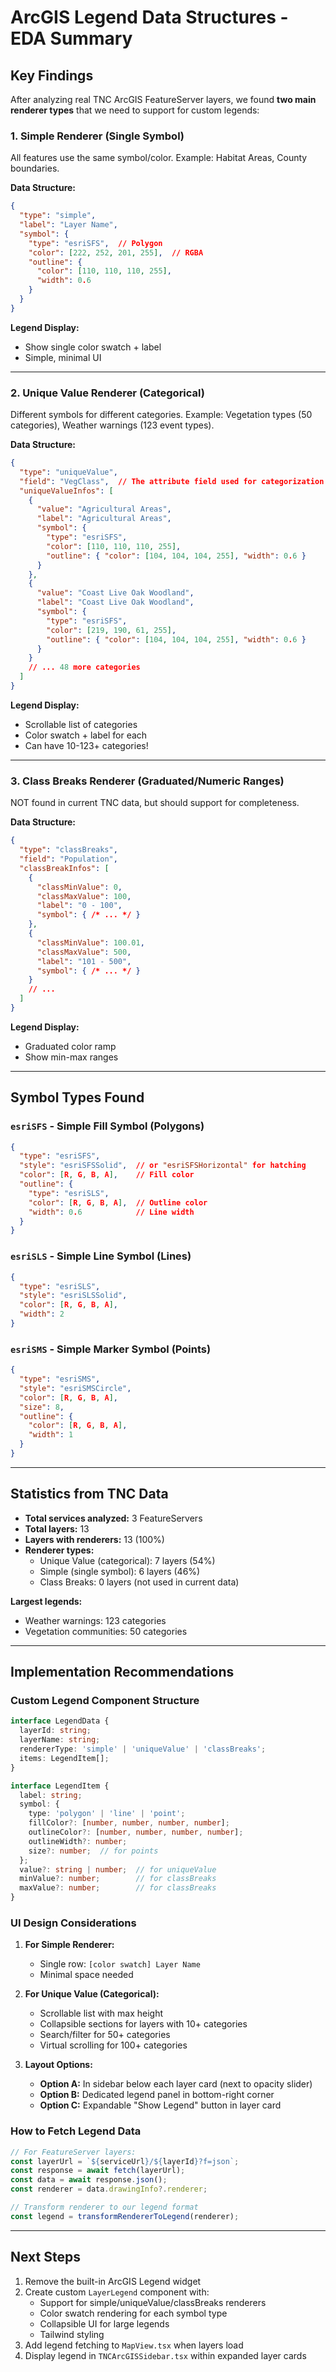 # ArcGIS Legend Data Structures - EDA Summary

## Key Findings

After analyzing real TNC ArcGIS FeatureServer layers, we found **two main renderer types** that we need to support for custom legends:

### 1. **Simple Renderer** (Single Symbol)
All features use the same symbol/color. Example: Habitat Areas, County boundaries.

**Data Structure:**
```json
{
  "type": "simple",
  "label": "Layer Name",
  "symbol": {
    "type": "esriSFS",  // Polygon
    "color": [222, 252, 201, 255],  // RGBA
    "outline": {
      "color": [110, 110, 110, 255],
      "width": 0.6
    }
  }
}
```

**Legend Display:**
- Show single color swatch + label
- Simple, minimal UI

---

### 2. **Unique Value Renderer** (Categorical)
Different symbols for different categories. Example: Vegetation types (50 categories), Weather warnings (123 event types).

**Data Structure:**
```json
{
  "type": "uniqueValue",
  "field": "VegClass",  // The attribute field used for categorization
  "uniqueValueInfos": [
    {
      "value": "Agricultural Areas",
      "label": "Agricultural Areas",
      "symbol": {
        "type": "esriSFS",
        "color": [110, 110, 110, 255],
        "outline": { "color": [104, 104, 104, 255], "width": 0.6 }
      }
    },
    {
      "value": "Coast Live Oak Woodland",
      "label": "Coast Live Oak Woodland", 
      "symbol": {
        "type": "esriSFS",
        "color": [219, 190, 61, 255],
        "outline": { "color": [104, 104, 104, 255], "width": 0.6 }
      }
    }
    // ... 48 more categories
  ]
}
```

**Legend Display:**
- Scrollable list of categories
- Color swatch + label for each
- Can have 10-123+ categories!

---

### 3. **Class Breaks Renderer** (Graduated/Numeric Ranges)
NOT found in current TNC data, but should support for completeness.

**Data Structure:**
```json
{
  "type": "classBreaks",
  "field": "Population",
  "classBreakInfos": [
    {
      "classMinValue": 0,
      "classMaxValue": 100,
      "label": "0 - 100",
      "symbol": { /* ... */ }
    },
    {
      "classMinValue": 100.01,
      "classMaxValue": 500,
      "label": "101 - 500", 
      "symbol": { /* ... */ }
    }
    // ...
  ]
}
```

**Legend Display:**
- Graduated color ramp
- Show min-max ranges

---

## Symbol Types Found

### `esriSFS` - Simple Fill Symbol (Polygons)
```json
{
  "type": "esriSFS",
  "style": "esriSFSSolid",  // or "esriSFSHorizontal" for hatching
  "color": [R, G, B, A],    // Fill color
  "outline": {
    "type": "esriSLS",
    "color": [R, G, B, A],  // Outline color  
    "width": 0.6            // Line width
  }
}
```

### `esriSLS` - Simple Line Symbol (Lines)
```json
{
  "type": "esriSLS",
  "style": "esriSLSSolid",
  "color": [R, G, B, A],
  "width": 2
}
```

### `esriSMS` - Simple Marker Symbol (Points)
```json
{
  "type": "esriSMS",
  "style": "esriSMSCircle",
  "color": [R, G, B, A],
  "size": 8,
  "outline": {
    "color": [R, G, B, A],
    "width": 1
  }
}
```

---

## Statistics from TNC Data

- **Total services analyzed:** 3 FeatureServers
- **Total layers:** 13
- **Layers with renderers:** 13 (100%)
- **Renderer types:**
  - Unique Value (categorical): 7 layers (54%)
  - Simple (single symbol): 6 layers (46%)
  - Class Breaks: 0 layers (not used in current data)

**Largest legends:**
- Weather warnings: 123 categories
- Vegetation communities: 50 categories

---

## Implementation Recommendations

### Custom Legend Component Structure

```typescript
interface LegendData {
  layerId: string;
  layerName: string;
  rendererType: 'simple' | 'uniqueValue' | 'classBreaks';
  items: LegendItem[];
}

interface LegendItem {
  label: string;
  symbol: {
    type: 'polygon' | 'line' | 'point';
    fillColor?: [number, number, number, number];
    outlineColor?: [number, number, number, number];
    outlineWidth?: number;
    size?: number;  // for points
  };
  value?: string | number;  // for uniqueValue
  minValue?: number;        // for classBreaks
  maxValue?: number;        // for classBreaks
}
```

### UI Design Considerations

1. **For Simple Renderer:**
   - Single row: `[color swatch] Layer Name`
   - Minimal space needed

2. **For Unique Value (Categorical):**
   - Scrollable list with max height
   - Collapsible sections for layers with 10+ categories
   - Search/filter for 50+ categories
   - Virtual scrolling for 100+ categories

3. **Layout Options:**
   - **Option A:** In sidebar below each layer card (next to opacity slider)
   - **Option B:** Dedicated legend panel in bottom-right corner
   - **Option C:** Expandable "Show Legend" button in layer card

### How to Fetch Legend Data

```typescript
// For FeatureServer layers:
const layerUrl = `${serviceUrl}/${layerId}?f=json`;
const response = await fetch(layerUrl);
const data = await response.json();
const renderer = data.drawingInfo?.renderer;

// Transform renderer to our legend format
const legend = transformRendererToLegend(renderer);
```

---

## Next Steps

1. Remove the built-in ArcGIS Legend widget
2. Create custom `LayerLegend` component with:
   - Support for simple/uniqueValue/classBreaks renderers
   - Color swatch rendering for each symbol type
   - Collapsible UI for large legends
   - Tailwind styling
3. Add legend fetching to `MapView.tsx` when layers load
4. Display legend in `TNCArcGISSidebar.tsx` within expanded layer cards
